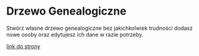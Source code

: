 # Drzewo Genealogiczne
Stwórz własne drzewo genealogiczne bez jakichkolwiek trudności dodasz nowe osoby oraz edytujesz ich dane w razie potrzeby.

[link do strony](https://igor-ratajczak.github.io/Drzewo-Genealogiczne/)
